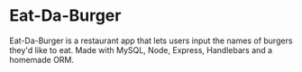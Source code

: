 # Eat-Da-Burger
Eat-Da-Burger is a restaurant app that lets users input the names of burgers they'd like to eat. Made with MySQL, Node, Express, Handlebars and a homemade ORM.
